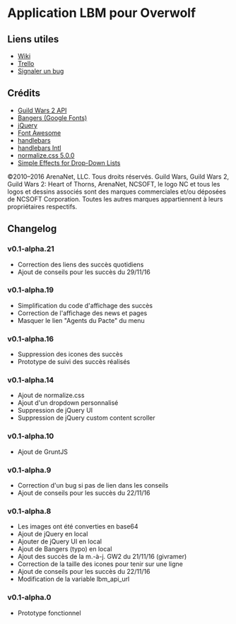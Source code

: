 # Application LBM pour Overwolf

## Liens utiles

* [Wiki](https://github.com/thoanny/lbm-overwolf/wiki)
* [Trello](https://trello.com/b/8Wg2oYIl)
* [Signaler un bug](https://github.com/thoanny/lbm-overwolf/issues/new)

## Crédits

* [Guild Wars 2 API](https://wiki.guildwars2.com/wiki/API:Main)
* [Bangers (Google Fonts)](https://fonts.google.com/specimen/Bangers)
* [jQuery](https://jquery.com/)
* [Font Awesome](http://fontawesome.io/)
* [handlebars](http://handlebarsjs.com/)
* [handlebars Intl](http://formatjs.io/handlebars/)
* [normalize.css 5.0.0](https://necolas.github.io/normalize.css/)
* [Simple Effects for Drop-Down Lists](http://tympanus.net/codrops/2012/11/29/simple-effects-for-drop-down-lists/)

©2010–2016 ArenaNet, LLC. Tous droits réservés. Guild Wars, Guild Wars 2, Guild Wars 2: Heart of Thorns, ArenaNet, NCSOFT, le logo NC et tous les logos et dessins associés sont des marques commerciales et/ou déposées de NCSOFT Corporation. Toutes les autres marques appartiennent à leurs propriétaires respectifs.

## Changelog

### v0.1-alpha.21

* Correction des liens des succès quotidiens
* Ajout de conseils pour les succès du 29/11/16

### v0.1-alpha.19

* Simplification du code d'affichage des succès
* Correction de l'affichage des news et pages
* Masquer le lien "Agents du Pacte" du menu

### v0.1-alpha.16

* Suppression des icones des succès
* Prototype de suivi des succès réalisés

### v0.1-alpha.14

* Ajout de normalize.css
* Ajout d'un dropdown personnalisé
* Suppression de jQuery UI
* Suppression de jQuery custom content scroller

### v0.1-alpha.10

* Ajout de GruntJS

### v0.1-alpha.9

* Correction d'un bug si pas de lien dans les conseils
* Ajout de conseils pour les succès du 22/11/16

### v0.1-alpha.8

* Les images ont été converties en base64
* Ajout de jQuery en local
* Ajouter de jQuery UI en local
* Ajout de Bangers (typo) en local
* Ajout des succès de la m.-à-j. GW2 du 21/11/16 (givramer)
* Correction de la taille des icones pour tenir sur une ligne
* Ajout de conseils pour les succès du 22/11/16
* Modification de la variable lbm_api_url

### v0.1-alpha.0

* Prototype fonctionnel
